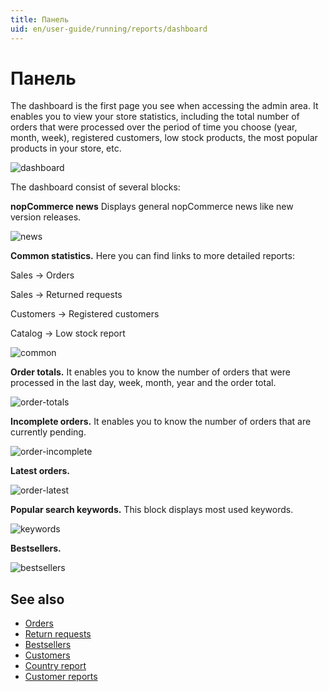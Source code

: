 ```yaml
---
title: Панель
uid: en/user-guide/running/reports/dashboard
---
```


# Панель

The dashboard is the first page you see when accessing the admin area. It enables you to view your store statistics, including the total number of orders that were processed over the period of time you choose (year, month, week), registered customers, low stock products, the most popular products in your store, etc.

![dashboard](~/en/user-guide/running/reports/_static/dashboard/dashboard.png)

The dashboard consist of several blocks:

**nopCommerce news** Displays general nopCommerce news like new version releases.

![news](~/en/user-guide/running/reports/_static/dashboard/news.png)

**Common statistics.** Here you can find links to more detailed reports:

Sales → Orders

Sales → Returned requests

Customers → Registered customers

Catalog → Low stock report

![common](~/en/user-guide/running/reports/_static/dashboard/common.png)

**Order totals.** It enables you to know the number of orders that were processed in the last day, week, month, year and the order total.

![order-totals](~/en/user-guide/running/reports/_static/dashboard/order-totals.png)

**Incomplete orders.** It enables you to know the number of orders that are currently pending.

![order-incomplete](~/en/user-guide/running/reports/_static/dashboard/order-incomplete.png)

**Latest orders.**

![order-latest](~/en/user-guide/running/reports/_static/dashboard/order-latest.png)

**Popular search keywords.** This block displays most used keywords.

![keywords](~/en/user-guide/running/reports/_static/dashboard/keywords.png)

**Bestsellers.**

![bestsellers](~/en/user-guide/running/reports/_static/dashboard/bestsellers.png)

## See also

* [Orders](xref:en/user-guide/running/order-management/orders/index)
* [Return requests](xref:en/user-guide/running/order-management/return-requests/index)
* [Bestsellers](xref:en/user-guide/running/reports/bestsellers-never-purchased)
* [Customers](xref:en/user-guide/running/customer-management/index)
* [Country report](xref:en/user-guide/running/reports/country-report)
* [Customer reports](xref:en/user-guide/running/reports/customer-reports)
